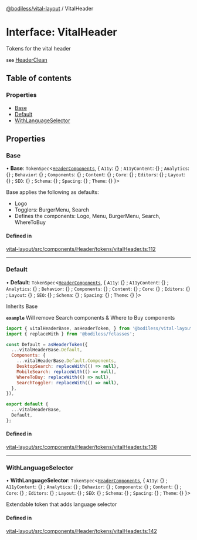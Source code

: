 [@bodiless/vital-layout](../README.md) / VitalHeader

# Interface: VitalHeader

Tokens for the vital header

**`see`** [HeaderClean](../README.md#headerclean)

## Table of contents

### Properties

- [Base](VitalHeader.md#base)
- [Default](VitalHeader.md#default)
- [WithLanguageSelector](VitalHeader.md#withlanguageselector)

## Properties

### Base

• **Base**: `TokenSpec`<[`HeaderComponents`](HeaderComponents.md), { `A11y`: {} ; `A11yContent`: {} ; `Analytics`: {} ; `Behavior`: {} ; `Components`: {} ; `Content`: {} ; `Core`: {} ; `Editors`: {} ; `Layout`: {} ; `SEO`: {} ; `Schema`: {} ; `Spacing`: {} ; `Theme`: {}  }\>

Base applies the following as defaults:
- Logo
- Togglers: BurgerMenu, Search
- Defines the components: Logo, Menu, BurgerMenu, Search, WhereToBuy

#### Defined in

[vital-layout/src/components/Header/tokens/vitalHeader.ts:112](https://github.com/johnsonandjohnson/Bodiless-JS/blob/8a9d75ab2/packages/vital-layout/src/components/Header/tokens/vitalHeader.ts#L112)

___

### Default

• **Default**: `TokenSpec`<[`HeaderComponents`](HeaderComponents.md), { `A11y`: {} ; `A11yContent`: {} ; `Analytics`: {} ; `Behavior`: {} ; `Components`: {} ; `Content`: {} ; `Core`: {} ; `Editors`: {} ; `Layout`: {} ; `SEO`: {} ; `Schema`: {} ; `Spacing`: {} ; `Theme`: {}  }\>

Inherits Base

**`example`** Will remove Search components & Where to Buy components
```js
import { vitalHeaderBase, asHeaderToken, } from '@bodiless/vital-layout';
import { replaceWith } from '@bodiless/fclasses';

const Default = asHeaderToken({
  ...vitalHeaderBase.Default,
  Components: {
    ...vitalHeaderBase.Default.Components,
    DesktopSearch: replaceWith(() => null),
    MobileSearch: replaceWith(() => null),
    WhereToBuy: replaceWith(() => null),
    SearchToggler: replaceWith(() => null),
  },
}),

export default {
  ...vitalHeaderBase,
  Default,
};
```

#### Defined in

[vital-layout/src/components/Header/tokens/vitalHeader.ts:138](https://github.com/johnsonandjohnson/Bodiless-JS/blob/8a9d75ab2/packages/vital-layout/src/components/Header/tokens/vitalHeader.ts#L138)

___

### WithLanguageSelector

• **WithLanguageSelector**: `TokenSpec`<[`HeaderComponents`](HeaderComponents.md), { `A11y`: {} ; `A11yContent`: {} ; `Analytics`: {} ; `Behavior`: {} ; `Components`: {} ; `Content`: {} ; `Core`: {} ; `Editors`: {} ; `Layout`: {} ; `SEO`: {} ; `Schema`: {} ; `Spacing`: {} ; `Theme`: {}  }\>

Extendable token that adds language selector

#### Defined in

[vital-layout/src/components/Header/tokens/vitalHeader.ts:142](https://github.com/johnsonandjohnson/Bodiless-JS/blob/8a9d75ab2/packages/vital-layout/src/components/Header/tokens/vitalHeader.ts#L142)
